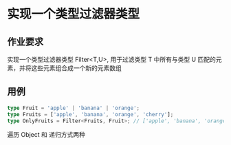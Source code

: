 # 实现一个类型过滤器类型

## 作业要求
实现一个类型过滤器类型 Filter<T,U>, 用于过滤类型 T 中所有与类型 U 匹配的元素，并将这些元素组合成一个新的元素数组

## 用例
```Typescript
type Fruit = 'apple' | 'banana' | 'orange';
type Fruits = ['apple', 'banana', 'orange', 'cherry'];
type OnlyFruits = Filter<Fruits, Fruit>; // ['apple', 'banana', 'orange']
```
遍历 Object 和 递归方式两种
